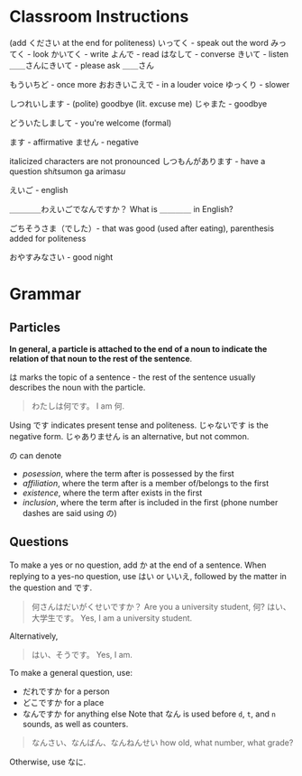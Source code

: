 # Classroom Instructions
(add ください at the end for politeness)
いってく - speak out the word
みってく - look
かいてく - write
よんで - read
はなして - converse
きいて - listen
＿＿さんにきいて - please ask ＿＿さん

もういちど - once more
おおきいこえで - in a louder voice
ゆっくり - slower

しつれいします - (polite) goodbye (lit. excuse me)
じゃまた - goodbye

どういたしまして - you're welcome (formal)

ます - affirmative
ません - negative

italicized characters are not pronounced
しつもんがあります - have a question
sh*i*tsumon ga arimas*u* 

えいご - english

＿＿＿＿わえいごでなんですか？ What is ＿＿＿＿ in English?

ごちそうさま（でした）- that was good (used after eating), parenthesis added for politeness

おやすみなさい - good night

# Grammar
## Particles
**In general, a particle is attached to the end of a noun to indicate the relation of that noun to the rest of the sentence**.

は marks the topic of a sentence - the rest of the sentence usually describes the noun with the particle.

> わたしは何です。
> I am 何.

Using です indicates present tense and politeness. じゃないです is the negative form. じゃありません is an alternative, but not common.

の can denote
- *posession*, where the term after is possessed by the first
- *affiliation*, where the term after is a member of/belongs to the first
- *existence*, where the term after exists in the first
- *inclusion*, where the term after is included in the first (phone number dashes are said using の)
## Questions
To make a yes or no question, add か at the end of a sentence. When replying to a yes-no question, use はい or  いいえ, followed by the matter in the question and です.

> 何さんはだいがくせいですか？
> Are you a university student, 何?
> はい、大学生です。
> Yes, I am a university student.

 Alternatively,
>はい、そうです。 
>Yes, I am.

To make a general question, use:
 - だれですか for a person
 - どこですか for a place
 - なんですか for anything else
Note that なん is used before `d`, `t`, and `n` sounds, as well as counters.
 > なんさい、なんばん、なんねんせい
 > how old, what number, what grade?

Otherwise, use なに.